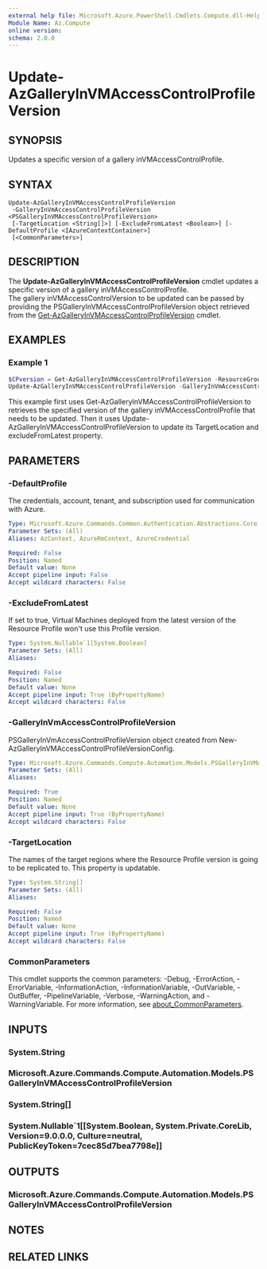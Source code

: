```yaml
---
external help file: Microsoft.Azure.PowerShell.Cmdlets.Compute.dll-Help.xml
Module Name: Az.Compute
online version:
schema: 2.0.0
---
```


# Update-AzGalleryInVMAccessControlProfileVersion

## SYNOPSIS
Updates a specific version of a gallery inVMAccessControlProfile.

## SYNTAX

```
Update-AzGalleryInVMAccessControlProfileVersion
 -GalleryInVmAccessControlProfileVersion <PSGalleryInVMAccessControlProfileVersion>
 [-TargetLocation <String[]>] [-ExcludeFromLatest <Boolean>] [-DefaultProfile <IAzureContextContainer>]
 [<CommonParameters>]
```

## DESCRIPTION
The **Update-AzGalleryInVMAccessControlProfileVersion** cmdlet updates a specific version of a gallery inVMAccessControlProfile. <br>
The gallery inVMAccessControlVersion to be updated can be passed by providing the PSGalleryInVMAccessControlProfileVersion object retrieved from the [Get-AzGalleryInVMAccessControlProfileVersion](https://learn.microsoft.com/powershell/module/az.compute/Get-AzGalleryInVMAccessControlProfileVersion) cmdlet.

## EXAMPLES

### Example 1
```powershell
$CPversion = Get-AzGalleryInVMAccessControlProfileVersion -ResourceGroupName "myResourceGroup" -GalleryName "myGallery" -GalleryInVMAccessControlProfileName "myProfile" -GalleryInVMAccessControlProfileVersionName "myProfileVersion"
Update-AzGalleryInVMAccessControlProfileVersion -GalleryInVmAccessControlProfileVersion $CPversion -TargetLocation @("West US 2", "West US") -ExcludeFromLatest $true
```

This example first uses Get-AzGalleryInVMAccessControlProfileVersion to retrieves the specified version of the gallery inVMAccessControlProfile that needs to be updated.
Then it uses Update-AzGalleryInVMAccessControlProfileVersion to update its TargetLocation and excludeFromLatest property. 

## PARAMETERS

### -DefaultProfile
The credentials, account, tenant, and subscription used for communication with Azure.

```yaml
Type: Microsoft.Azure.Commands.Common.Authentication.Abstractions.Core.IAzureContextContainer
Parameter Sets: (All)
Aliases: AzContext, AzureRmContext, AzureCredential

Required: False
Position: Named
Default value: None
Accept pipeline input: False
Accept wildcard characters: False
```

### -ExcludeFromLatest
If set to true, Virtual Machines deployed from the latest version of the Resource Profile won't use this Profile version.

```yaml
Type: System.Nullable`1[System.Boolean]
Parameter Sets: (All)
Aliases:

Required: False
Position: Named
Default value: None
Accept pipeline input: True (ByPropertyName)
Accept wildcard characters: False
```

### -GalleryInVmAccessControlProfileVersion
PSGalleryInVmAccessControlProfileVersion object created from New-AzGalleryInVMAccessControlProfileVersionConfig.

```yaml
Type: Microsoft.Azure.Commands.Compute.Automation.Models.PSGalleryInVMAccessControlProfileVersion
Parameter Sets: (All)
Aliases:

Required: True
Position: Named
Default value: None
Accept pipeline input: True (ByPropertyName)
Accept wildcard characters: False
```

### -TargetLocation
The names of the target regions where the Resource Profile version is going to be replicated to. This property is updatable.

```yaml
Type: System.String[]
Parameter Sets: (All)
Aliases:

Required: False
Position: Named
Default value: None
Accept pipeline input: True (ByPropertyName)
Accept wildcard characters: False
```

### CommonParameters
This cmdlet supports the common parameters: -Debug, -ErrorAction, -ErrorVariable, -InformationAction, -InformationVariable, -OutVariable, -OutBuffer, -PipelineVariable, -Verbose, -WarningAction, and -WarningVariable. For more information, see [about_CommonParameters](http://go.microsoft.com/fwlink/?LinkID=113216).

## INPUTS

### System.String

### Microsoft.Azure.Commands.Compute.Automation.Models.PSGalleryInVMAccessControlProfileVersion

### System.String[]

### System.Nullable`1[[System.Boolean, System.Private.CoreLib, Version=9.0.0.0, Culture=neutral, PublicKeyToken=7cec85d7bea7798e]]

## OUTPUTS

### Microsoft.Azure.Commands.Compute.Automation.Models.PSGalleryInVMAccessControlProfileVersion

## NOTES

## RELATED LINKS
